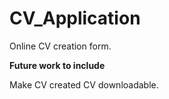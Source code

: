 # CV_Application
Online CV creation form.

**Future work to include**

Make CV created CV downloadable.